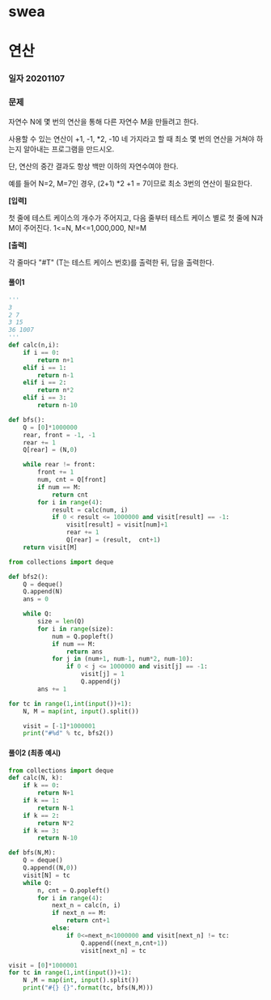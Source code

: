 # swea

# 연산

### 일자 20201107

### 문제

자연수 N에 몇 번의 연산을 통해 다른 자연수 M을 만들려고 한다.

사용할 수 있는 연산이 +1, -1, *2, -10 네 가지라고 할 때 최소 몇 번의 연산을 거쳐야 하는지 알아내는 프로그램을 만드시오.

단, 연산의 중간 결과도 항상 백만 이하의 자연수여야 한다.

예를 들어 N=2, M=7인 경우, (2+1) *2 +1 = 7이므로 최소 3번의 연산이 필요한다.


**[입력]**

첫 줄에 테스트 케이스의 개수가 주어지고, 다음 줄부터 테스트 케이스 별로 첫 줄에 N과 M이 주어진다. 1<=N, M<=1,000,000, N!=M

**[출력]**

각 줄마다 "#T" (T는 테스트 케이스 번호)를 출력한 뒤, 답을 출력한다.

#### 풀이1

```python
'''
3
2 7
3 15
36 1007
'''
def calc(n,i):
    if i == 0:
        return n+1
    elif i == 1:
        return n-1
    elif i == 2:
        return n*2
    elif i == 3:
        return n-10

def bfs():
    Q = [0]*1000000
    rear, front = -1, -1
    rear += 1
    Q[rear] = (N,0)

    while rear != front:
        front += 1
        num, cnt = Q[front]
        if num == M:
            return cnt
        for i in range(4):
            result = calc(num, i)
            if 0 < result <= 1000000 and visit[result] == -1:
                visit[result] = visit[num]+1
                rear += 1
                Q[rear] = (result,  cnt+1)
    return visit[M]

from collections import deque

def bfs2():
    Q = deque()
    Q.append(N)
    ans = 0

    while Q:
        size = len(Q)
        for i in range(size):
            num = Q.popleft()
            if num == M:
                return ans
            for j in (num+1, num-1, num*2, num-10):
                if 0 < j <= 1000000 and visit[j] == -1:
                    visit[j] = 1
                    Q.append(j)
        ans += 1

for tc in range(1,int(input())+1):
    N, M = map(int, input().split())

    visit = [-1]*1000001
    print("#%d" % tc, bfs2())
```



#### 풀이2 (최종 예시)

```python
from collections import deque
def calc(N, k):
    if k == 0:
        return N+1
    if k == 1:
        return N-1
    if k == 2:
        return N*2
    if k == 3:
        return N-10

def bfs(N,M):
    Q = deque()
    Q.append((N,0))
    visit[N] = tc
    while Q:
        n, cnt = Q.popleft()
        for i in range(4):
            next_n = calc(n, i)
            if next_n == M:
                return cnt+1
            else:
                if 0<=next_n<1000000 and visit[next_n] != tc:
                    Q.append((next_n,cnt+1))
                    visit[next_n] = tc

visit = [0]*1000001
for tc in range(1,int(input())+1):
    N ,M = map(int, input().split())
    print("#{} {}".format(tc, bfs(N,M)))
```

